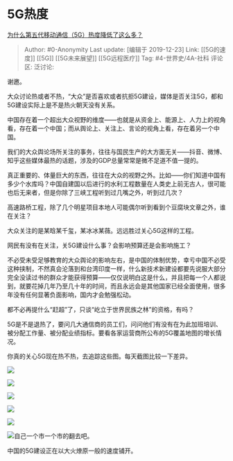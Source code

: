 # 5G热度
[为什么第五代移动通信（5G）热度降低了这么多？](https://www.zhihu.com/question/359527733/answer/945944851)

> Author: #0-Anonymity
> Last update: [编辑于 2019-12-23]
> Link: [[5G的速度]] [[5G]] [[5G未来展望]] [[5G远程医疗]]
> Tag: #4-世界史/4A-社科
> 评论区:
> 泛讨论:

谢邀。

大众讨论热或者不热，“大众”是否喜欢或者抗拒5G建设，媒体是否关注5G，都和5G建设实际上是不是热火朝天没有关系。

中国存在着一个超出大众视野的维度——也就是从资金上、能源上、人力上的视角看，存在着一个中国；而从舆论上、关注上、言论的视角上看，存在着另一个中国。

我们的大众舆论场所关注的事务，往往与国民生产的大方面无关——抖音、微博、知乎这些媒体最热的话题，涉及的GDP总量常常是微不足道不值一提的。

真正重要的、体量巨大的东西，往往在大众的视野之外。比如——你们知道中国有多少个水库吗？中国自建国以后进行的水利工程数量在人类史上前无古人，很可能也后无来者，但是你除了三峡工程听到过几嘴之外，听到过几次？

高速路桥工程，除了几个明星项目本地人可能偶尔听到看到个豆腐块文章之外，谁在关注？

大众关注的是某晗某千玺，某冰冰某薇。远远胜过关心5G这样的工程。

网民有没有在关注，关5G建设什么事？会影响预算还是会影响施工？

不必受未受足够教育的大众舆论的影响左右，是中国的体制优势，幸亏中国不必受这种挟制，不然真会沦落到和台湾印度一样，什么新技术新建设都要先说服大部分完全没读过书的群众才能获得预算——仅仅说明白这是什么，并且把每一个人都说到，就要花掉几年乃至几十年的时间，而且永远会是其他国家已经全面使用，很多年没有任何显著负面影响，国内才会勉强松动。

都不必再提什么“赶超”了，只谈“屹立于世界民族之林”的资格，有吗？

5G是不是退热了，要问几大通信商的员工们，问问他们有没有在为此加班培训、被分配工作量、被分配业绩指标。要看各家运营商所公布的5G覆盖地图的增长情况。

你真的关心5G现在热不热，去追踪这些图。每天截图比较一下差异。

![](https://pic1.zhimg.com/50/v2-5a38c0b606490bd7a8db83f9c7c03a6b_hd.jpg?source=1940ef5c)

![](https://pic2.zhimg.com/50/v2-29f2f45a5d7abdd6a15257d18a151cbf_hd.jpg?source=1940ef5c)

![](https://pic1.zhimg.com/50/v2-834d61791a8ec09b419a4a37ef2a56f8_hd.jpg?source=1940ef5c)

![](https://pic2.zhimg.com/50/v2-8516dbbcdf952adef0007267fd9c12d4_hd.jpg?source=1940ef5c)

![](https://pic1.zhimg.com/50/v2-0993c234136a754003f4200133ab1e2f_hd.jpg?source=1940ef5c)

![](https://pic4.zhimg.com/50/v2-51edd946381b1fdeef6be58382ef1b73_hd.jpg?source=1940ef5c)自己一个市一个市的翻去吧。

中国的5G建设正在以大火燎原一般的速度铺开。
